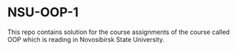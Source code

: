 # NSU-OOP-1
This repo contains solution for the course assignments of the course called OOP which is reading in Novosibirsk State University. 
